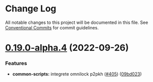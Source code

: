 # Change Log

All notable changes to this project will be documented in this file.
See [Conventional Commits](https://conventionalcommits.org) for commit guidelines.

# [0.19.0-alpha.4](https://github.com/ckb-js/lumos/compare/v0.19.0-alpha.3...v0.19.0-alpha.4) (2022-09-26)


### Features

* **common-scripts:** integrete omnilock p2pkh ([#405](https://github.com/ckb-js/lumos/issues/405)) ([09bd023](https://github.com/ckb-js/lumos/commit/09bd023b1cecb62e377b559770a4c3776ec50b36))
